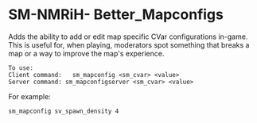 # SM-NMRiH- Better_Mapconfigs

Adds the ability to add or edit map specific CVar configurations in-game. 
This is useful for, when playing, moderators spot something that breaks a map or a way to improve the map's experience.

```
To use: 
Client command:   sm_mapconfig <sm_cvar> <value>
Server command: sm_mapconfigserver <sm_cvar> <value>
```

For example:
```
sm_mapconfig sv_spawn_density 4
```
